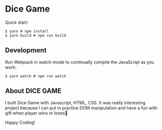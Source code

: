 # Dice Game

Quick start:

```
$ yarn # npm install
$ yarn build # npm run build
````

## Development

Run Webpack in watch-mode to continually compile the JavaScript as you work:

```
$ yarn watch # npm run watch
```

## About DICE GAME

I built Dice Game with Javascript, HTML, CSS. It was really interesting project because I can put in practice DOM manipulation and have a fun with gift when player wins or loses🚀



Happy Coding!
